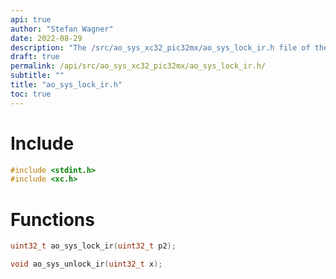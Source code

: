 ```yaml
---
api: true
author: "Stefan Wagner"
date: 2022-08-29
description: "The /src/ao_sys_xc32_pic32mx/ao_sys_lock_ir.h file of the ao real-time operating system."
draft: true
permalink: /api/src/ao_sys_xc32_pic32mx/ao_sys_lock_ir.h/
subtitle: ""
title: "ao_sys_lock_ir.h"
toc: true
---
```


# Include

```c
#include <stdint.h>
#include <xc.h>
```

# Functions

```c
uint32_t ao_sys_lock_ir(uint32_t p2);
```

```c
void ao_sys_unlock_ir(uint32_t x);
```

